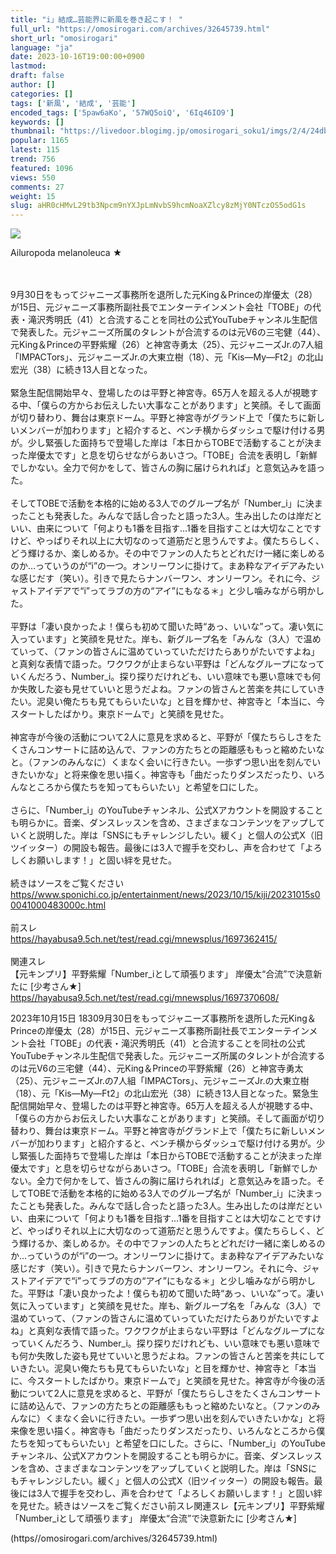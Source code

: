 ```yaml
---
title: "i」結成…芸能界に新風を巻き起こす！ "
full_url: "https://omosirogari.com/archives/32645739.html"
short_url: "omosirogari"
language: "ja"
date: 2023-10-16T19:00:00+0900
lastmod: 
draft: false
author: []
categories: []
tags: ['新風', '結成', '芸能']
encoded_tags: ['5paw6aKo', '57WQ5oiQ', '6Iq46IO9']
keywords: []
thumbnail: "https://livedoor.blogimg.jp/omosirogari_soku1/imgs/2/4/24dbc56f.jpg"
popular: 1165
latest: 115
trend: 756
featured: 1096
views: 550
comments: 27
weight: 15
slug: aHR0cHMvL29tb3Npcm9nYXJpLmNvbS9hcmNoaXZlcy8zMjY0NTczOS5odG1s
---
```


![](https://livedoor.blogimg.jp/omosirogari_soku1/imgs/2/4/24dbc56f.jpg)

<div><p>Ailuropoda melanoleuca ★ </p><br> <br> 9月30日をもってジャニーズ事務所を退所した元King＆Princeの岸優太（28）が15日、元ジャニーズ事務所副社長でエンターテインメント会社「TOBE」の代表・滝沢秀明氏（41）と合流することを同社の公式YouTubeチャンネル生配信で発表した。元ジャニーズ所属のタレントが合流するのは元V6の三宅健（44）、元King＆Princeの平野紫耀（26）と神宮寺勇太（25）、元ジャニーズJr.の7人組「IMPACTors」、元ジャニーズJr.の大東立樹（18）、元「Kis―My―Ft2」の北山宏光（38）に続き13人目となった。 <br> <br> 緊急生配信開始早々、登場したのは平野と神宮寺。65万人を超える人が視聴する中、「僕らの方からお伝えしたい大事なことがあります」と笑顔。そして画面が切り替わり、舞台は東京ドーム。平野と神宮寺がグランド上で「僕たちに新しいメンバーが加わります」と紹介すると、ベンチ横からダッシュで駆け付ける男が。少し緊張した面持ちで登場した岸は「本日からTOBEで活動することが決まった岸優太です」と息を切らせながらあいさつ。「TOBE」合流を表明し「新鮮でしかない。全力で何かをして、皆さんの胸に届けられれば」と意気込みを語った。 <br> <br> そしてTOBEで活動を本格的に始める3人でのグループ名が「Number_i」に決まったことも発表した。みんなで話し合ったと語った3人。生み出したのは岸だといい、由来について「何よりも1番を目指す…1番を目指すことは大切なことですけど、やっぱりそれ以上に大切なのって道筋だと思うんですよ。僕たちらしく、どう輝けるか、楽しめるか。その中でファンの人たちとどれだけ一緒に楽しめるのか…っていうのが“i”の一つ。オンリーワンに掛けて。まあ粋なアイデアみたいな感じだす（笑い）。引きで見たらナンバーワン、オンリーワン。それに今、ジャストアイデアで“i”ってラブの方の“アイ”にもなる＊」と少し噛みながら明かした。 <br> <br> 平野は「凄い良かったよ！僕らも初めて聞いた時“あっ、いいな”って。凄い気に入っています」と笑顔を見せた。岸も、新グループ名を「みんな（3人）で温めていって、（ファンの皆さんに温めていっていただけたらありがたいですよね」と真剣な表情で語った。ワクワクが止まらない平野は「どんなグループになっていくんだろう、Number_i。探り探りだけれども、いい意味でも悪い意味でも何か失敗した姿も見せていいと思うだよね。ファンの皆さんと苦楽を共にしていきたい。泥臭い俺たちも見てもらいたいな」と目を輝かせ、神宮寺と「本当に、今スタートしたばかり。東京ドームで」と笑顔を見せた。 <br> <br> 神宮寺が今後の活動について2人に意見を求めると、平野が「僕たちらしさをたくさんコンサートに詰め込んで、ファンの方たちとの距離感ももっと縮めたいなと。（ファンのみんなに）くまなく会いに行きたい。一歩ずつ思い出を刻んでいきたいかな」と将来像を思い描く。神宮寺も「曲だったりダンスだったり、いろんなところから僕たちを知ってもらいたい」と希望を口にした。 <br> <br> さらに、「Number_i」のYouTubeチャンネル、公式Xアカウントを開設することも明らかに。音楽、ダンスレッスンを含め、さまざまなコンテンツをアップしていくと説明した。岸は「SNSにもチャレンジしたい。緩く」と個人の公式X（旧ツイッター）の開設も報告。最後には3人で握手を交わし、声を合わせて「よろしくお願いします！」と固い絆を見せた。 <br> <br> 続きはソースをご覧ください <br> <a target='_blank' href='https//www.sponichi.co.jp/entertainment/news/2023/10/15/kiji/20231015s00041000483000c.html'>https//www.sponichi.co.jp/entertainment/news/2023/10/15/kiji/20231015s00041000483000c.html</a> <br> <br> 前スレ <br> <a target='_blank' href='https//hayabusa9.5ch.net/test/read.cgi/mnewsplus/1697362415/'>https//hayabusa9.5ch.net/test/read.cgi/mnewsplus/1697362415/</a> <br> <br> 関連スレ <br> 【元キンプリ】平野紫耀「Number_iとして頑張ります」 岸優太“合流”で決意新たに [少考さん★] <br> <a target='_blank' href='https//hayabusa9.5ch.net/test/read.cgi/mnewsplus/1697370608/'>https//hayabusa9.5ch.net/test/read.cgi/mnewsplus/1697370608/</a> <p>2023年10月15日 18309月30日をもってジャニーズ事務所を退所した元King＆Princeの岸優太（28）が15日、元ジャニーズ事務所副社長でエンターテインメント会社「TOBE」の代表・滝沢秀明氏（41）と合流することを同社の公式YouTubeチャンネル生配信で発表した。元ジャニーズ所属のタレントが合流するのは元V6の三宅健（44）、元King＆Princeの平野紫耀（26）と神宮寺勇太（25）、元ジャニーズJr.の7人組「IMPACTors」、元ジャニーズJr.の大東立樹（18）、元「Kis―My―Ft2」の北山宏光（38）に続き13人目となった。緊急生配信開始早々、登場したのは平野と神宮寺。65万人を超える人が視聴する中、「僕らの方からお伝えしたい大事なことがあります」と笑顔。そして画面が切り替わり、舞台は東京ドーム。平野と神宮寺がグランド上で「僕たちに新しいメンバーが加わります」と紹介すると、ベンチ横からダッシュで駆け付ける男が。少し緊張した面持ちで登場した岸は「本日からTOBEで活動することが決まった岸優太です」と息を切らせながらあいさつ。「TOBE」合流を表明し「新鮮でしかない。全力で何かをして、皆さんの胸に届けられれば」と意気込みを語った。そしてTOBEで活動を本格的に始める3人でのグループ名が「Number_i」に決まったことも発表した。みんなで話し合ったと語った3人。生み出したのは岸だといい、由来について「何よりも1番を目指す…1番を目指すことは大切なことですけど、やっぱりそれ以上に大切なのって道筋だと思うんですよ。僕たちらしく、どう輝けるか、楽しめるか。その中でファンの人たちとどれだけ一緒に楽しめるのか…っていうのが“i”の一つ。オンリーワンに掛けて。まあ粋なアイデアみたいな感じだす（笑い）。引きで見たらナンバーワン、オンリーワン。それに今、ジャストアイデアで“i”ってラブの方の“アイ”にもなる＊」と少し噛みながら明かした。平野は「凄い良かったよ！僕らも初めて聞いた時“あっ、いいな”って。凄い気に入っています」と笑顔を見せた。岸も、新グループ名を「みんな（3人）で温めていって、（ファンの皆さんに温めていっていただけたらありがたいですよね」と真剣な表情で語った。ワクワクが止まらない平野は「どんなグループになっていくんだろう、Number_i。探り探りだけれども、いい意味でも悪い意味でも何か失敗した姿も見せていいと思うだよね。ファンの皆さんと苦楽を共にしていきたい。泥臭い俺たちも見てもらいたいな」と目を輝かせ、神宮寺と「本当に、今スタートしたばかり。東京ドームで」と笑顔を見せた。神宮寺が今後の活動について2人に意見を求めると、平野が「僕たちらしさをたくさんコンサートに詰め込んで、ファンの方たちとの距離感ももっと縮めたいなと。（ファンのみんなに）くまなく会いに行きたい。一歩ずつ思い出を刻んでいきたいかな」と将来像を思い描く。神宮寺も「曲だったりダンスだったり、いろんなところから僕たちを知ってもらいたい」と希望を口にした。さらに、「Number_i」のYouTubeチャンネル、公式Xアカウントを開設することも明らかに。音楽、ダンスレッスンを含め、さまざまなコンテンツをアップしていくと説明した。岸は「SNSにもチャレンジしたい。緩く」と個人の公式X（旧ツイッター）の開設も報告。最後には3人で握手を交わし、声を合わせて「よろしくお願いします！」と固い絆を見せた。続きはソースをご覧ください前スレ関連スレ【元キンプリ】平野紫耀「Number_iとして頑張ります」 岸優太“合流”で決意新たに [少考さん★]</p></div>

(https//omosirogari.com/archives/32645739.html)
